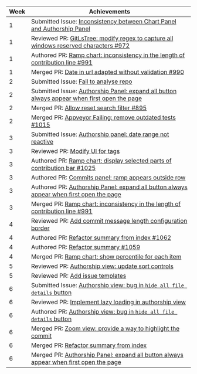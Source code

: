 Week | Achievements
-----|-------------
1 | Submitted Issue: [Inconsistency between Chart Panel and Authorship Panel](https://github.com/reposense/RepoSense/issues/1004)
1 | Reviewed PR: [GitLsTree: modify regex to capture all windows reserved characters #972](https://github.com/reposense/RepoSense/pull/972)
1 | Authored PR: [Ramp chart: inconsistency in the length of contribution line #991](https://github.com/reposense/RepoSense/pull/991)
1 | Merged PR: [Date in url adapted without validation #990](https://github.com/reposense/RepoSense/pull/990)
2 | Submitted Issue: [Fail to analyse repo](https://github.com/reposense/RepoSense/issues/1019)
2 | Submitted Issue: [Authorship Panel: expand all button always appear when first open the page](https://github.com/reposense/RepoSense/issues/1023)
2 | Merged PR: [Allow reset search filter #895](https://github.com/reposense/RepoSense/pull/895)
2 | Merged PR: [Appveyor Failing: remove outdated tests #1015](https://github.com/reposense/RepoSense/pull/1015)
3 | Submitted Issue: [Authorship panel: date range not reactive](https://github.com/reposense/RepoSense/issues/1041)
3 | Reviewed PR: [Modify UI for tags](https://github.com/reposense/RepoSense/pull/1028)
3 | Authored PR: [Ramp chart: display selected parts of contribution bar #1025](https://github.com/reposense/RepoSense/pull/1025)
3 | Authored PR: [Commits panel: ramp appears outside row](https://github.com/reposense/RepoSense/pull/1034)
3 | Authored PR: [Authorship Panel: expand all button always appear when first open the page](https://github.com/reposense/RepoSense/pull/1034)
3 | Merged PR: [Ramp chart: inconsistency in the length of contribution line #991](https://github.com/reposense/RepoSense/pull/991)
4 | Reviewed PR: [Add commit message length configuration border](https://github.com/reposense/RepoSense/pull/1048)
4 | Authored PR: [Refactor summary from index #1062](https://github.com/reposense/RepoSense/pull/1062)
4 | Authored PR: [Refactor summary #1059](https://github.com/reposense/RepoSense/pull/1059)
4 | Merged PR: [ Ramp chart: show percentile for each item](https://github.com/reposense/RepoSense/pull/922)
5 | Reviewed PR: [Authorship view: update sort controls](https://github.com/reposense/RepoSense/pull/1074)
5 | Reviewed PR: [Add issue templates](https://github.com/reposense/RepoSense/pull/1063)
6 | Submitted Issue: [Authorship view: bug in `hide all file details` button](https://github.com/reposense/RepoSense/issues/1081)
6 | Reviewed PR: [Implement lazy loading in authorship view](https://github.com/reposense/RepoSense/pull/1065)
6 | Authored PR: [Authorship view: bug in `hide all file details` button](https://github.com/reposense/RepoSense/pull/1089)
6 | Merged PR: [Zoom view: provide a way to highlight the commit](https://github.com/reposense/RepoSense/pull/1075)
6 | Merged PR: [Refactor summary from index](https://github.com/reposense/RepoSense/pull/1062)
6 | Merged PR: [Authorship Panel: expand all button always appear when first open the page](https://github.com/reposense/RepoSense/pull/1040)
